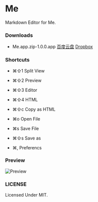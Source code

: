 # Me

Markdown Editor for Me.

### Downloads

* Me.app.zip-1.0.0.app [百度云盘](http://pan.baidu.com/share/link?shareid=1844251195&uk=2369229967) [Dropbox](https://www.dropbox.com/s/ioq77qltc31hfo0/Me.app.zip)


### Shortcuts

* </kbd>⌘⇧1</kbd> Split View
* </kbd>⌘⇧2</kbd> Preview
* </kbd>⌘⇧3</kbd> Editor
* </kbd>⌘⇧4</kbd> HTML


* </kbd>⌘⇧c</kbd> Copy as HTML


* </kbd>⌘o</kbd> Open File
* </kbd>⌘s</kbd> Save File
* </kbd>⌘⇧s</kbd> Save as


* </kbd>⌘,</kbd> Preferencs

### Preview

![Preview](https://raw.github.com/Witcher42/Me/master/asset/screenshot.png)

### LICENSE

Licensed Under MIT.
